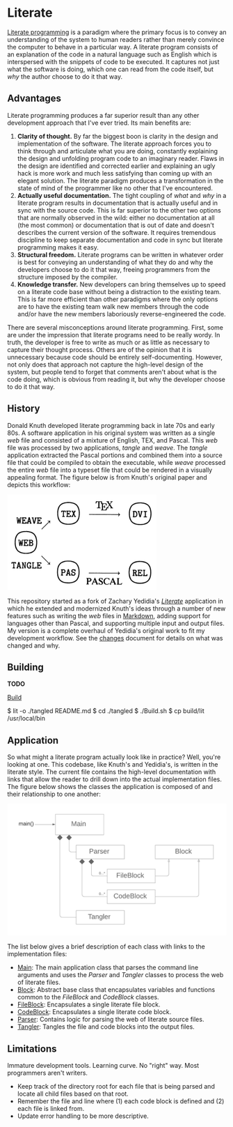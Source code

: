 # Literate

[Literate programming](https://en.wikipedia.org/wiki/Literate_programming) is a paradigm where the primary focus is to convey an understanding of the system to human readers rather than merely convince the computer to behave in a particular way. A literate program consists of an explanation of the code in a natural language such as English which is interspersed with the snippets of code to be executed. It captures not just what the software is doing, which one can read from the code itself, but *why* the author choose to do it that way.

## Advantages

Literate programming produces a far superior result than any other development approach that I've ever tried. Its main benefits are:

1. **Clarity of thought.** By far the biggest boon is clarity in the design and implementation of the software. The literate approach forces you to think through and articulate what you are doing, constantly explaining the design and unfolding program code to an imaginary reader. Flaws in the design are identified and corrected earlier and explaining an ugly hack is more work and much less satisfying than coming up with an elegant solution. The literate paradigm produces a transformation in the state of mind of the programmer like no other that I've encountered.
2. **Actually useful documentation.** The tight coupling of *what* and *why* in a literate program results in documentation that is actually useful and in sync with the source code. This is far superior to the other two options that are normally observed in the wild: either no documentation at all (the most common) or documentation that is out of date and doesn't describes the current version of the software. It requires tremendous discipline to keep separate documentation and code in sync but literate programming makes it easy.
3. **Structural freedom.** Literate programs can be written in whatever order is best for conveying an understanding of what they do and why the developers choose to do it that way, freeing programmers from the structure imposed by the compiler.
4. **Knowledge transfer.** New developers can bring themselves up to speed on a literate code base without being a distraction to the existing team. This is far more efficient than other paradigms where the only options are to have the existing team walk new members through the code and/or have the new members laboriously reverse-engineered the code.

There are several misconceptions around literate programming. First, some are under the impression that literate programs need to be really wordy. In truth, the developer is free to write as much or as little as necessary to capture their thought process. Others are of the opinion that it is unnecessary because code should be entirely self-documenting. However, not only does that approach not capture the high-level design of the system, but people tend to forget that comments aren't about what is the code doing, which is obvious from reading it, but why the developer choose to do it that way.

## History

Donald Knuth developed literate programming back in late 70s and early 80s. A software application in his original system was written as a single *web* file and consisted of a mixture of English, TEX, and Pascal. This *web* file was processed by two applications, *tangle* and *weave*. The *tangle* application extracted the Pascal portions and combined them into a source file that could be compiled to obtain the executable, while *weave* processed the entire *web* file into a typeset file that could be rendered in a visually appealing format. The figure below is from Knuth's original paper and depicts this workflow:

![Missing: Tangle and weave](images/TangleAndWeave.png "Tangle and weave")

This repository started as a fork of Zachary Yedidia's [*Literate*](https://github.com/zyedidia/Literate) application in which he extended and modernized Knuth's ideas through a number of new features such as writing the *web* files in [Markdown](https://daringfireball.net/projects/markdown/), adding support for languages other than Pascal, and supporting multiple input and output files. My version is a complete overhaul of Yedidia's original work to fit my development workflow. See the [changes](Changes.md) document for details on what was changed and why.

## Building

**TODO**

[Build](Build.md)

$ lit -o ./tangled README.md
$ cd ./tangled
$ ./Build.sh
$ cp build/lit /usr/local/bin


## Application

So what might a literate program actually look like in practice? Well, you're looking at one. This codebase, like Knuth's and Yedidia's, is written in the literate style. The current file contains the high-level documentation with links that allow the reader to drill down into the actual implementation files. The figure below shows the classes the application is composed of and their relationship to one another:

![Missing: Overview](images/Overview.png "Overview")

The list below gives a brief description of each class with links to the implementation files:

- [Main](Main.md): The main application class that parses the command line arguments and uses the *Parser* and *Tangler* classes to process the web of literate files.
- [Block](Block.md): Abstract base class that encapsulates variables and functions common to the *FileBlock* and *CodeBlock* classes.
- [FileBlock](FileBlock.md): Encapsulates a single literate file block.
- [CodeBlock](CodeBlock.md): Encapsulates a single literate code block.
- [Parser](Parser.md): Contains logic for parsing the web of literate source files.
- [Tangler](Tangler.md): Tangles the file and code blocks into the output files.

## Limitations


Immature development tools.
Learning curve.
No "right" way.
Most programmers aren't writers.

- Keep track of the directory root for each file that is being parsed and locate all child files based on that root.
- Remember the file and line where (1) each code block is defined and (2) each file is linked from.
- Update error handling to be more descriptive.

